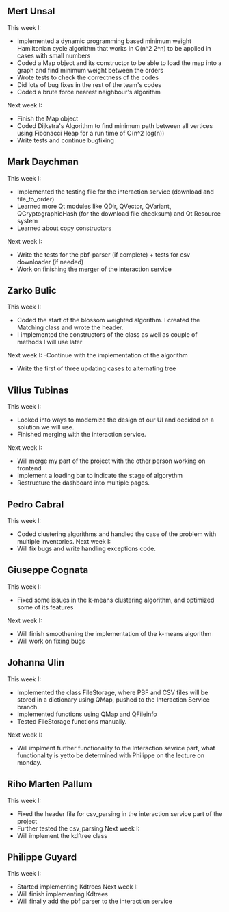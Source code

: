 ## Mert Unsal
This week I:
- Implemented a dynamic programming based minimum weight Hamiltonian cycle algorithm that works in O(n^2 2^n) to be applied in cases with small numbers
- Coded a Map object and its constructor to be able to load the map into a graph and find minimum weight between the orders
- Wrote tests to check the correctness of the codes
- Did lots of bug fixes in the rest of the team's codes
- Coded a brute force nearest neighbour's algorithm

Next week I:
- Finish the Map object 
- Coded Dijkstra's Algorithm to find minimum path between all vertices using Fibonacci Heap for a run time of O(n^2 log(n))
- Write tests and continue bugfixing

## Mark Daychman
This week I:
- Implemented the testing file for the interaction service (download and file_to_order)
- Learned more Qt modules like QDir, QVector, QVariant, QCryptographicHash (for the download file checksum) and Qt Resource system 
- Learned about copy constructors

Next week I:
- Write the tests for the pbf-parser (if complete) + tests for csv downloader (if needed)
- Work on finishing the merger of the interaction service

## Zarko Bulic
This week I:
- Coded the start of the blossom weighted algorithm. I created the Matching class and wrote the header. 
- I implemented the constructors of the class as well as couple of methods I will use later

Next week I:
-Continue with the implementation of the algorithm
- Write the first of three updating cases to alternating tree


## Vilius Tubinas
This week I:
- Looked into ways to modernize the design of our UI and decided on a solution we will use.
- Finished merging with the interaction service.

Next week I:
- Will merge my part of the project with the other person working on frontend
- Implement a loading bar to indicate the stage of algorythm
- Restructure the dashboard into multiple pages.

## Pedro Cabral
This week I:
  - Coded clustering algorithms and handled the case of the problem with multiple inventories.
Next week I:
  - Will fix bugs and write handling exceptions code.

## Giuseppe Cognata
This week I:
  - Fixed some issues in the k-means clustering algorithm, and optimized some of its features

Next week I:
  - Will finish smoothening the implementation of the k-means algorithm
  - Will work on fixing bugs

## Johanna Ulin
This week I: 
- Implemented the class FileStorage, where PBF and CSV files will be stored in a dictionary using QMap, pushed to the Interaction Service branch. 
- Implemented functions using QMap and QFileinfo 
- Tested FileStorage functions manually. 

Next week I: 
- Will implment further functionality to the Interaction sevrice part, what functionality is yetto be determined with Philippe on the lecture on monday. 

## Riho Marten Pallum
  This week I:
  - Fixed the header file for csv_parsing in the interaction service part of the project
  - Further tested the csv_parsing
  Next week I:
  - Will implement the kdftree class

## Philippe Guyard
This week I:
  - Started implementing Kdtrees
Next week I:
  - Will finish implementing Kdtrees
  - Will finally add the pbf parser to the interaction service

